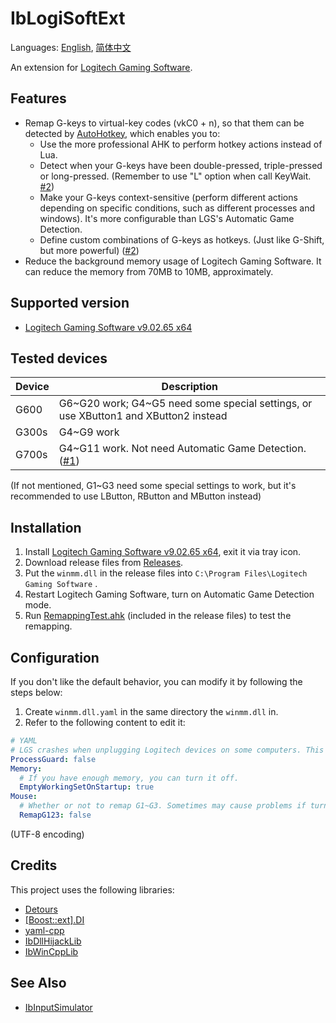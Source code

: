 # IbLogiSoftExt
Languages: [English](README.md), [简体中文](README.zh-Hans.md)

An extension for [Logitech Gaming Software](https://support.logi.com/hc/en-gb/articles/360025298053-Logitech-Gaming-Software).

## Features
- Remap G-keys to virtual-key codes (vkC0 + n), so that them can be detected by [AutoHotkey](https://www.autohotkey.com/), which enables you to:
  - Use the more professional AHK to perform hotkey actions instead of Lua.
  - Detect when your G-keys have been double-pressed, triple-pressed or long-pressed. (Remember to use "L" option when call KeyWait. [#2](../../issues/2))
  - Make your G-keys context-sensitive (perform different actions depending on specific conditions, such as different processes and windows). It's more configurable than LGS's Automatic Game Detection.
  - Define custom combinations of G-keys as hotkeys. (Just like G-Shift, but more powerful) ([#2](../../issues/2))
- Reduce the background memory usage of Logitech Gaming Software. It can reduce the memory from 70MB to 10MB, approximately.

## Supported version
- [Logitech Gaming Software v9.02.65 x64](https://github.com/Chaoses-Ib/IbLogiSoftExt/releases/download/v0.1/LGS.v9.02.65_x64.exe)

## Tested devices
Device | Description
------ | -----------
G600   | G6\~G20 work; G4\~G5 need some special settings, or use XButton1 and XButton2 instead
G300s  | G4\~G9 work
G700s  | G4\~G11 work. Not need Automatic Game Detection. ([#1](../../issues/1))

(If not mentioned, G1\~G3 need some special settings to work, but it's recommended to use LButton, RButton and MButton instead)

## Installation
1. Install [Logitech Gaming Software v9.02.65 x64](https://github.com/Chaoses-Ib/IbLogiSoftExt/releases/download/v0.1/LGS.v9.02.65_x64.exe), exit it via tray icon.
2. Download release files from [Releases](../../releases).
3. Put the `winmm.dll` in the release files into `C:\Program Files\Logitech Gaming Software` .
4. Restart Logitech Gaming Software, turn on Automatic Game Detection mode.
5. Run [RemappingTest.ahk](RemappingTest.ahk) (included in the release files) to test the remapping.

## Configuration
If you don't like the default behavior, you can modify it by following the steps below:
1. Create `winmm.dll.yaml` in the same directory the `winmm.dll` in.
2. Refer to the following content to edit it:
```yaml
# YAML
# LGS crashes when unplugging Logitech devices on some computers. This option will automatically restart LGS in this case. (IbParentProcessGuard.exe is required, and DisableWER.reg is recommanded to avoid Windows recording crashes.)
ProcessGuard: false
Memory:
  # If you have enough memory, you can turn it off.
  EmptyWorkingSetOnStartup: true
Mouse:
  # Whether or not to remap G1~G3. Sometimes may cause problems if turned on. (#1)
  RemapG123: false
```
(UTF-8 encoding)

## Credits
This project uses the following libraries:

- [Detours](https://github.com/microsoft/detours)
- [[Boost::ext].DI](https://github.com/boost-ext/di)
- [yaml-cpp](https://github.com/jbeder/yaml-cpp)
- [IbDllHijackLib](https://github.com/Chaoses-Ib/IbDllHijackLib)
- [IbWinCppLib](https://github.com/Chaoses-Ib/IbWinCppLib)

## See Also
- [IbInputSimulator](https://github.com/Chaoses-Ib/IbInputSimulator)